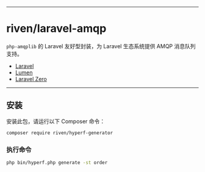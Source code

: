 -----

# riven/laravel-amqp

[](https://www.google.com/search?q=//packagist.org/packages/riven/laravel-amqp)
[](https://www.google.com/search?q=//packagist.org/packages/riven/laravel-amqp)
[](https://www.google.com/search?q=//packagist.org/packages/riven/laravel-amqp)

`php-amqplib` 的 Laravel 友好型封装，为 Laravel 生态系统提供 AMQP 消息队列支持。

  - [Laravel](https://github.com/laravel/laravel)
  - [Lumen](https://github.com/laravel/lumen)
  - [Laravel Zero](https://github.com/laravel-zero/laravel-zero)

-----

## 安装
安装此包，请运行以下 Composer 命令：
```bash
composer require riven/hyperf-generator
```
### 执行命令
```bash
php bin/hyperf.php generate -st order
```